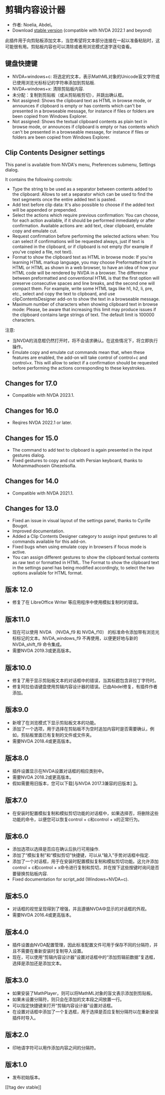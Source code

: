 # 剪辑内容设计器 #

*	作者: Noelia, Abdel。
*	Download [stable version][1] (compatible with NVDA 2022.1 and beyond)

此插件用于向剪贴板添加文本，当您希望将文本部分连接在一起以准备粘贴时，这可能很有用。剪贴板内容也可以清除或者用浏览模式逐字逐句查看。

## 键盘快捷键 ##
*	NVDA+windows+c: 将选定的文本，表示MathML对象的Unicode盲文字符或已使用浏览光标标记的字符串添加到剪贴板.
*	NVDA+windows+x: 清除剪贴板内容.
*	未分配：复制到剪贴板（或从剪贴板剪切），并跳出确认框。
*	Not assigned: Shows the clipboard text as HTML in browse mode, or
  announces if clipboard is empty or has contents which can't be presented
  in a browseable message, for instance if files or folders are been copied
  from Windows Explorer.
*	Not assigned: Shows the textual clipboard contents as plain text in browse
  mode, or announces if clipboard is empty or has contents which can't be
  presented in a browseable message, for instance if files or folders are
  been copied from Windows Explorer.


## Clip Contents Designer settings ##

This panel is available from NVDA's menu, Preferences submenu, Settings
dialog.

It contains the following controls:

* Type the string to be used as a separator between contents added to the
  clipboard: Allows to set a separator which can be used to find the text
  segments once the entire added text is pasted.
* Add text before clip data: It's also possible to choose if the added text
  will be appended or prepended.
* Select the actions which require previous confirmation: You can choose,
  for each action available, if it should be performed inmediately or after
  confirmation. Available actions are: add text, clear clipboard, emulate
  copy and emulate cut.
* Request confirmation before performing the selected actions when: You can
  select if confirmations will be requested always, just if text is
  contained in the clipboard, or if clipboard is not empty (for example if
  you've copied a file, not text).
* Format to show the clipboard text as HTML in browse mode: If you're
  learning HTML markup language, you may choose Preformatted text in HTML or
  HTML as shown in a web browser, to have an idea of how your HTML code will
  be rendered by NVDA in a browser. The difference between preformatted and
  conventional HTML is that the first option will preserve consecutive
  spaces and line breaks, and the second one will compact them.  For
  example, write some HTML tags like h1, h2, li, pre, etc., select and copy
  the text to clipboard, and use clipContentsDesigner add-on to show the
  text in a browseable message.
* Maximum number of characters when showing clipboard text in browse mode:
  Please, be aware that increasing this limit may produce issues if the
  clipboard contains large strings of text. The default limit is 100000
  characters.

注意:

* 当NVDA的消息框仍然打开时，将不会请求确认。在这些情况下，将立即执行操作。
* Emulate copy and emulate cut commands mean that, when these features are
  enabled, the add-on will take control of control+c and control+x. This
  will allow to select if a confirmation should be requested before
  performing the actions corresponding to these keystrokes.

## Changes for 17.0
* Compatible with NVDA 2023.1.

## Changes for 16.0
* Reqires NVDA 2022.1 or later.

## Changes for 15.0
* The command to add text to clipboard is again presented in the input
  gestures dialog.
* Fixed gestures to copy and cut with Persian keyboard, thanks to
  Mohammadhosein Ghezelsofla.

## Changes for 14.0
* Compatible with NVDA 2021.1.

## Changes for 13.0 
* Fixed an issue in visual layout of the settings panel, thanks to Cyrille
  Bougot.
* Improved documentation.
* Added a Clip Contents Designer category to assign input gestures to all
  commands available for this add-on.
* Fixed bugs when using emulate copy in browsers if focus mode is active.
* You can assign different gestures to show the clipboard textual contents
  as raw text or formatted in HTML. The Format to show the clipboard text in
  the settings panel has being modified accordingly, to select the two
  options available for HTML format.

## 版本 12.0
* 修复了在 LibreOffice Writer 等应用程序中使用模拟复制时的错误。

## 版本11.0
* 现在可以使用 NVDA （NVDA_f9 和 NVDA_f10） 的标准命令添加带有浏览光标标记的文本。NVDA_windows_f9
  不再使用，以便更好地与新的 NVDA_shift_f9 命令集成。
* 需要NVDA 2019.3或更高版本。

## 版本10.0
* 修复了用于显示剪贴板文本的对话框中的错误，当其标题包含非拉丁字符时。
* 修复阿拉伯语键盘使用剪辑内容设计器的错误。已由Abdel修复，有插件作者添加。

## 版本9.0

* 新增了在浏览模式下显示剪贴板文本的功能。
* 添加了一个选项，用于选择在剪贴板不为空时追加内容时是否需要确认，例如，剪贴板里面已有复制的文件或文件夹。
* 需要NVDA 2018.4或更高版本。

## 版本8.0 ##

* 插件设置显示在NVDA设置对话框的相应类别中。
* 需要NVDA 2018.2或更高版本。
* 假如需要用旧版本，您可以下载[与NVDA 2017.3兼容的旧版本] [3]。

## 版本7.0

* 在安装时配置模拟复制和模拟剪切功能的对话框中，如果选择否，将删除这些功能的命令，以便您可以恢复control + c和control +
  x的正常行为。

## 版本6.0

*	 添加选项以选择是否应在确认后执行可用操作.
*	添加了“模拟复制”和“模拟剪切”快捷键，可以从“输入”手势对话框中指定.
*	 添加了一个对话框，用于在安装时配置模拟复制和模拟剪切功能。这允许添加control + c和control + x命令进行复制和剪切，并在按下这些按键时询问是否要替换剪贴板内容.
*	Fixed documentation for script_add (Windows+NVDA+c).

## 版本5.0 ##

*	对话框的视觉呈现得到了增强，并且遵循NVDA中显示的对话框的外观。
*	需要NVDA 2016.4或更高版本。

## 版本4.0 ##
*	插件设置由NVDA配置管理，因此标准配置文件可用于保存不同的分隔符，并且不需要在重新安装时复制导入设置。
*	现在，可以使用“剪辑内容设计器”设置对话框中的“添加剪辑前数据”复选框，选择是添加还是添加文本。

## 版本3.0 ##
*	如果安装了MathPlayer，则可以将MathML对象的盲文表示添加到剪贴板。
*	如果未设置分隔符，则只会在添加的文本段之间放置一行。
*	可以指定快捷键来打开“剪辑内容设计器”设置对话框。
*	在设置对话框中添加了一个复选框，用于选择是否应复制分隔符以在重新安装插件时导入。

## 版本2.0 ##
*	印地语字符可以用作添加内容之间的分隔符。

## 版本1.0 ##
*	发布初始版本。

[[!tag dev stable]]

[1]: https://www.nvaccess.org/addonStore/legacy?file=clipContentsDesigner

[3]: https://www.nvaccess.org/addonStore/legacy?file=ccd-o
